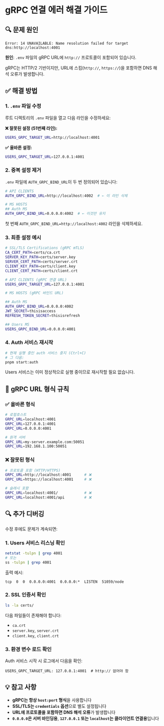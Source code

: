 # gRPC 연결 에러 해결 가이드

## 🔍 문제 원인

```
Error: 14 UNAVAILABLE: Name resolution failed for target dns:http://localhost:4001
```

**원인**: `.env` 파일의 gRPC URL에 `http://` 프로토콜이 포함되어 있습니다.

gRPC는 HTTP/2 기반이지만, URL에 스킴(`http://`, `https://`)을 포함하면 DNS 해석 오류가 발생합니다.

## ✅ 해결 방법

### 1. `.env` 파일 수정

루트 디렉토리의 `.env` 파일을 열고 다음 라인을 수정하세요:

**❌ 잘못된 설정 (51번째 라인):**

```bash
USERS_GRPC_TARGET_URL=http://localhost:4001
```

**✅ 올바른 설정:**

```bash
USERS_GRPC_TARGET_URL=127.0.0.1:4001
```

### 2. 중복 설정 제거

`.env` 파일에 `AUTH_GRPC_BIND_URL`이 두 번 정의되어 있습니다:

```bash
# API CLIENTS
AUTH_GRPC_BIND_URL=http://localhost:4002  # ← 이 라인 삭제

# MS HOSTS
## Auth MS
AUTH_GRPC_BIND_URL=0.0.0.0:4002  # ← 이것만 유지
```

첫 번째 `AUTH_GRPC_BIND_URL=http://localhost:4002` 라인을 삭제하세요.

### 3. 최종 설정 예시

```bash
# SSL/TLS Certifications (gRPC mTLS)
CA_CERT_PATH=certs/ca.crt
SERVER_KEY_PATH=certs/server.key
SERVER_CERT_PATH=certs/server.crt
CLIENT_KEY_PATH=certs/client.key
CLIENT_CERT_PATH=certs/client.crt

# API CLIENTS (gRPC 연결 URL)
USERS_GRPC_TARGET_URL=127.0.0.1:4001

# MS HOSTS (gRPC 바인드 URL)

## Auth MS
AUTH_GRPC_BIND_URL=0.0.0.0:4002
JWT_SECRET=thisisaccess
REFRESH_TOKEN_SECRET=thisisrefresh

## Users MS
USERS_GRPC_BIND_URL=0.0.0.0:4001
```

### 4. Auth 서비스 재시작

```bash
# 현재 실행 중인 auth 서비스 중지 (Ctrl+C)
# 그 다음:
pnpm start:auth
```

Users 서비스는 이미 정상적으로 실행 중이므로 재시작할 필요 없습니다.

## 📝 gRPC URL 형식 규칙

### ✅ 올바른 형식

```bash
# 로컬호스트
GRPC_URL=localhost:4001
GRPC_URL=127.0.0.1:4001
GRPC_URL=0.0.0.0:4001

# 원격 서버
GRPC_URL=my-server.example.com:50051
GRPC_URL=192.168.1.100:50051
```

### ❌ 잘못된 형식

```bash
# 프로토콜 포함 (HTTP/HTTPS)
GRPC_URL=http://localhost:4001      # ❌
GRPC_URL=https://localhost:4001     # ❌

# 슬래시 포함
GRPC_URL=localhost:4001/            # ❌
GRPC_URL=localhost:4001/api         # ❌
```

## 🔍 추가 디버깅

수정 후에도 문제가 계속되면:

### 1. Users 서비스 리스닝 확인

```bash
netstat -tulpn | grep 4001
# 또는
ss -tulpn | grep 4001
```

출력 예시:

```
tcp  0  0  0.0.0.0:4001  0.0.0.0:*  LISTEN  51059/node
```

### 2. SSL 인증서 확인

```bash
ls -la certs/
```

다음 파일들이 존재해야 합니다:

- `ca.crt`
- `server.key`, `server.crt`
- `client.key`, `client.crt`

### 3. 환경 변수 로드 확인

Auth 서비스 시작 시 로그에서 다음을 확인:

```
USERS_GRPC_TARGET_URL: 127.0.0.1:4001  # http:// 없어야 함
```

## 💡 참고 사항

- **gRPC는 항상 `host:port` 형식**을 사용합니다
- **SSL/TLS는 `credentials` 옵션**으로 별도 설정됩니다
- **URL에 프로토콜을 포함하면 DNS 해석 오류**가 발생합니다
- **`0.0.0.0`은 서버 바인딩용**, **`127.0.0.1` 또는 `localhost`는 클라이언트 연결용**입니다
